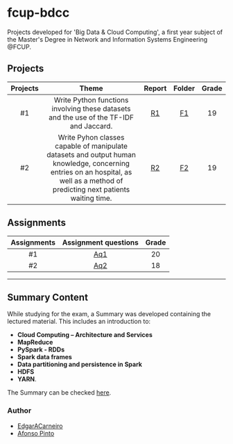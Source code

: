# fcup-bdcc
Projects developed for 'Big Data & Cloud Computing', a first year subject of the Master's Degree in Network and Information Systems Engineering @FCUP. 


## Projects
| Projects| Theme | Report | Folder | Grade |
| :---: | :---: | :---: | :---: | :---: |
| #1 | Write Python functions involving these datasets and the use of the TF-IDF and Jaccard. |[R1](https://github.com/EdgarACarneiro/fcup-bdcc/blob/master/Projects/p1/docs/BDCCp1.pdf)|[F1](https://github.com/EdgarACarneiro/fcup-bdcc/tree/master/Projects/p1)| 19 | 
| #2 | Write Pyhon classes capable of manipulate datasets and output human knowledge, concerning entries on an hospital, as well as a method of predicting next patients waiting time. | [R2](https://github.com/EdgarACarneiro/fcup-bdcc/blob/master/Projects/p2/docs/Report.pdf) | [F2](https://github.com/EdgarACarneiro/fcup-bdcc/tree/master/Projects/p2)| 19 | 

## Assignments
| Assignments| Assignment questions| Grade |
| :---: | :---: | :---: |
| #1 | [Aq1](https://github.com/EdgarACarneiro/fcup-bdcc/blob/master/Homework/Slide14-Questions.pdf)| 20 | 
| #2 | [Aq2](https://github.com/EdgarACarneiro/fcup-bdcc/blob/master/Homework/Worksheet%231.pdf) | 18 | 

___
## Summary Content
While studying for the exam, a Summary was developed containing the lectured material. This includes an introduction to:
+ **Cloud Computing – Architecture and Services**
+ **MapReduce** 
+ **PySpark - RDDs**  
+ **Spark data frames**
+ **Data partitioning and persistence in Spark**
+ **HDFS**
+ **YARN**. 

The Summary can be checked [here](https://github.com/EdgarACarneiro/fcup-bdcc/blob/master/Summary.md).

### Author

+ [EdgarACarneiro](https://github.com/EdgarACarneiro)
+ [Afonso Pinto](https://github.com/afonsobspinto)
